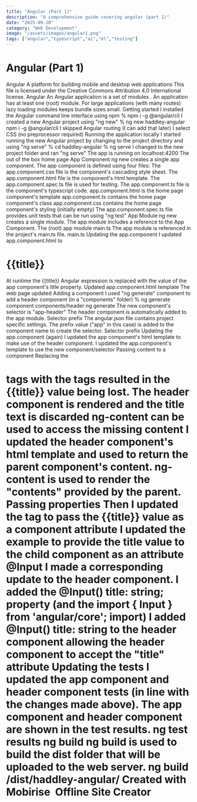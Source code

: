 ```yaml
---
title: "Angular (Part 1)"
description: "A comprehensive guide covering angular (part 1)"
date: "2025-09-20"
category: "Web Development"
image: "/assets/images/angular1.png"
tags: ["angular","typescript","ai","ml","testing"]
---
```


# Angular (Part 1)

Angular A platform for building mobile and desktop web applications This file is licensed under the Creative Commons Attribution 4.0 International license. Angular An Angular application is a set of modules . An application has at least one (root) module. For large applications (with many routes) lazy loading modules keeps bundle sizes small. Getting started I installed the Angular command line interface using npm % npm i -g @angular/cli I created a new Angular project using "ng new" % ng new haddley-angular npm i -g @angular/cli I skipped Angular routing (I can add that later) I select CSS (no preprocessor required) Running the application locally I started running the new Angular project by changing to the project directory and using "ng serve" % cd haddley-angular % ng serve I changed to the new project folder and ran "ng serve" The app is running on localhost:4200 The out of the box home page App Component ng new creates a single app component. The app component is defined using four files: The app.component.css file is the component's cascading style sheet. The app.component.html file is the component's html template. The app.component.spec.ts file is used for testing. The app.component.ts file is the component's typescript code. app.component.html is the home page component's template app.component.ts contains the home page component's class app.component.css contains the home page component's styling (initially empty) The app.component.spec.ts file provides unit tests that can be run using "ng test" App Module ng new creates a single module. The app module includes a reference to the App Component. The (root) app module main.ts The app module is referenced in the project's main.ts file. main.ts Updating the app.component I updated app.component.html to <h1>{{title}}</h1> At runtime the {{title}} Angular expression is replaced with the value of the app component's title property. Updated app.component.html template The web page updated Adding a component I used "ng generate" component to add a header component (in a "components" folder) % ng generate component components/header ng generate The new component's selector is "app-header" The header component is automatically added to the app module. Selector prefix The angular.json file contains project specific settings. The prefix value ("app" in this case) is added to the component name to create the selector. Selector prefix Updating the app.component (again) I updated the app component's html template to make use of the header component. I updated the app.component's template to use the new component/selector Passing content to a component Replacing the <h1> tags with the <app-header> tags resulted in the {{title}} value being lost. The header component is rendered and the title text is discarded ng-content can be used to access the missing content I updated the header component's html template and used <ng-content> to return the parent component's content. ng-content is used to render the "contents" provided by the parent. Passing properties Then I updated the <app-header> tag to pass the {{title}} value as a component attribute I updated the example to provide the title value to the child component as an attribute @Input I made a corresponding update to the header component. I added the @Input() title: string; property (and the import { Input } from 'angular/core'; import) I added @Input() title: string to the header component allowing the header component to accept the "title" attribute Updating the tests I updated the app component and header component tests (in line with the changes made above). The app component and header component are shown in the test results. ng test results ng build ng build is used to build the dist folder that will be uploaded to the web server. ng build /dist/haddley-angular/ Created with Mobirise &#8204; Offline Site Creator
